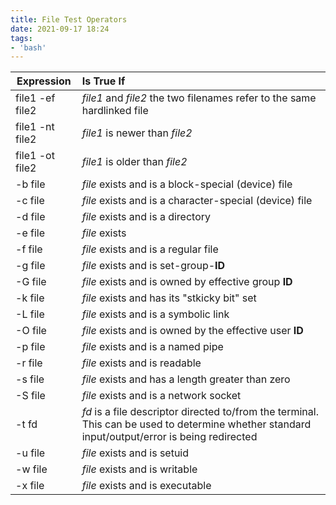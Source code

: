 ```yaml
---
title: File Test Operators
date: 2021-09-17 18:24
tags:
- 'bash'
---
```



| Expression      | Is True If                                                                                                                                    |
|-----------------|:------------------------------------------------------------------------------------------------------------------------------------------------|
| file1 -ef file2 | *file1* and *file2* the two filenames refer to the same hardlinked file                                                                        |
| file1 -nt file2 | *file1* is newer than *file2*                                                                                                                  |
| file1 -ot file2 | *file1* is older than *file2*                                                                                                                  |
| -b file         | *file* exists and is a block-special (device) file                                                                                             |
| -c file         | *file* exists and is a character-special (device) file                                                                                         |
| -d file         | *file* exists and is a directory                                                                                                               |
| -e file         | *file* exists                                                                                                                                  |
| -f file         | *file* exists and is a regular file                                                                                                            |
| -g file         | *file* exists and is set-group-**ID**                                                                                                          |
| -G file         | *file* exists and is owned by effective group **ID**                                                                                           |
| -k file         | *file* exists and has its "stkicky bit" set                                                                                                    |
| -L file         | *file* exists and is a symbolic link                                                                                                           |
| -O file         | *file* exists and is owned by the effective user **ID**                                                                                        |
| -p file         | *file* exists and is a named pipe                                                                                                              |
| -r file         | *file* exists and is readable                                                                                                                  |
| -s file         | *file* exists and has a length greater than zero                                                                                               |
| -S file         | *file* exists and is a network socket                                                                                                          |
| -t fd           | *fd* is a file descriptor directed to/from the terminal. This can be used to determine whether standard input/output/error is being redirected |
| -u file         | *file* exists and is setuid                                                                                                                    |
| -w file         | *file* exists and is writable                                                                                                                  |
| -x file         | *file* exists and is executable                                                                                                                |
